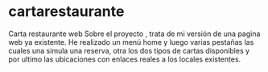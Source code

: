# cartarestaurante
Carta restaurante web
Sobre el proyecto , trata  de mi versión de una pagina web ya existente.
He realizado un menú home y luego varias pestañas las cuales una simula una reserva, otra los dos tipos de cartas disponibles y por ultimo las ubicaciones con enlaces reales a los locales existentes.